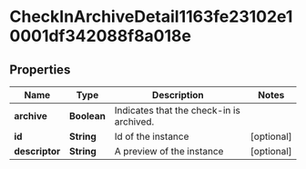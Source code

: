 

# CheckInArchiveDetail1163fe23102e10001df342088f8a018e


## Properties

| Name | Type | Description | Notes |
|------------ | ------------- | ------------- | -------------|
|**archive** | **Boolean** | Indicates that the check-in is archived. |  |
|**id** | **String** | Id of the instance |  [optional] |
|**descriptor** | **String** | A preview of the instance |  [optional] |



